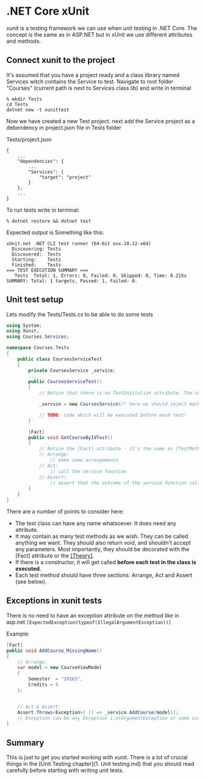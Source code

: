 # .NET Core xUnit

xunit is a testing framework we can use when unit testing in .NET Core. The concept is the same as in ASP.NET but
in xUnit we use different attributes and methods.

## Connect xunit to the project

It's assumed that you have a project ready and a class library named Services witch contains the Service to test.
Navigate to root folder "Courses" (current path is next to Services class lib) and write in terminal

    % mkdir Tests
    cd Tests
    dotnet new -t xunittest

Now we have created a new Test project. next add the Service project as a debendency in project.json file in Tests folder

Tests/project.json

```
{
    ...
    "dependencies": {
        ...
        "Services": {
            "target": "project"
        }
    },
    ...
}
```

To run tests write in terminal:

    % dotnet restore && dotnet test

Expected output is Something like this:
```
xUnit.net .NET CLI test runner (64-bit osx.10.12-x64)
  Discovering: Tests
  Discovered:  Tests
  Starting:    Tests
  Finished:    Tests
=== TEST EXECUTION SUMMARY ===
   Tests  Total: 1, Errors: 0, Failed: 0, Skipped: 0, Time: 0.215s
SUMMARY: Total: 1 targets, Passed: 1, Failed: 0.
```

## Unit test setup

Lets modify the Tests/Tests.cs to be able to do some tests

```c#
using System;
using Xunit;
using Courses.Services;

namespace Courses.Tests
{
    public class CoursesServiceTest
    {
        private CoursesService _service;
        ...
        public CoursesServiceTest()
        {
            // Notice that there is no TestInitialize attribute. The constructor will be called before each test

            _service = new CoursesService(/* here we should inject mockup database */);

            // TODO: code which will be executed before each test!
        }

        [Fact]
        public void GetCourseByIdTest()
        {
            // Notice the [Fact] attribute - it's the same as [TestMethod]
            // Arrange:
                // make some arrangements
            // Act:
                // call the service function
            // Assert:
                // assert that the outcome of the service function call is as expected
        }
    }
}
```

There are a number of points to consider here:

* The test class can have any name whatsoever. It does need any attribute.
* It may contain as many test methods as we wish. They can be called anything we want. They should also return void, and shouldn't accept any parameters. Most importantly, they should be decorated with the [Fact] attribute or the [[Theory]](https://xunit.github.io/docs/getting-started-desktop.html#write-first-theory).
* If there is a constructor, it will get called __before each test in the class is executed__.
* Each test method should have three sections: Arrange, Act and Assert (see below).

## Exceptions in xunit tests

There is no need to have an exception attribute on the method like in asp.net ```[ExpectedException(typeof(IllegalArgumentException))]```

Example:

```c#
[Fact]
public void AddCourse_MissingName()
{
    // Arrange:
    var model = new CourseViewModel
    {
        Semester  = "20163",
        Credits = 6
    };


    // Act & Assert:
    Assert.Throws<Exception>( () => _service.AddCourse(model));
    // Exception can be any Exception i.e(ArgumentException or some custom exception)
}
```

## Summary

This is just to get you started working with xunit. There is a lot of crucial things in the [Unit Testing chapter](1. Unit testing.md)
that you should read carefully before starting with writing unit tests.

